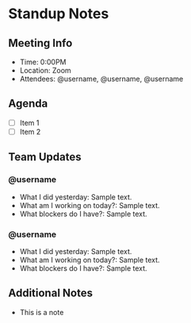 # Standup Notes

## Meeting Info
- Time: 0:00PM
- Location: Zoom
- Attendees: @username, @username, @username

## Agenda
- [ ] Item 1
- [ ] Item 2

## Team Updates
### @username
- What I did yesterday: Sample text.
- What am I working on today?: Sample text.
- What blockers do I have?: Sample text.
### @username
- What I did yesterday: Sample text.
- What am I working on today?: Sample text.
- What blockers do I have?: Sample text.

## Additional Notes
- This is a note
